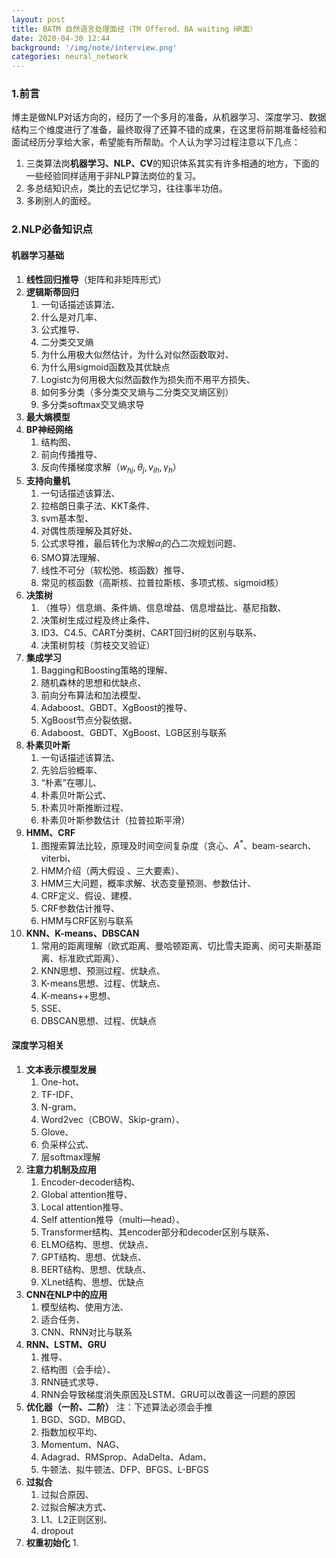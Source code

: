 ```yaml
---
layout: post
title: BATM 自然语言处理面经（TM Offered、BA waiting HR面）
date: 2020-04-30 12:44
background: '/img/note/interview.png'
categories: neural_network
---
```

### 1.前言
博主是做NLP对话方向的，经历了一个多月的准备，从机器学习、深度学习、数据结构三个维度进行了准备，最终取得了还算不错的成果，在这里将前期准备经验和面试经历分享给大家，希望能有所帮助。个人认为学习过程注意以下几点：
1. 三类算法岗**机器学习、NLP、CV**的知识体系其实有许多相通的地方，下面的一些经验同样适用于非NLP算法岗位的复习。
2. 多总结知识点，类比的去记忆学习，往往事半功倍。
3. 多刷别人的面经。


### 2.NLP必备知识点
#### 机器学习基础
1. **线性回归推导**（矩阵和非矩阵形式）
2. **逻辑斯蒂回归**
   1. 一句话描述该算法、
   2. 什么是对几率、
   3. 公式推导、
   4. 二分类交叉熵
   5. 为什么用极大似然估计，为什么对似然函数取对、
   6. 为什么用sigmoid函数及其优缺点
   7. Logistc为何用极大似然函数作为损失而不用平方损失、
   8. 如何多分类（多分类交叉熵与二分类交叉熵区别）
   9. 多分类softmax交叉熵求导
3. **最大熵模型**
4. **BP神经网络**
   1. 结构图、
   2. 前向传播推导、
   3. 反向传播梯度求解（$w_{hj}, \theta_j, v_{ih}, \gamma_h$）
5. **支持向量机**
   1. 一句话描述该算法、
   2. 拉格朗日乘子法、KKT条件、
   3. svm基本型、
   4. 对偶性质理解及其好处、
   5. 公式求导推，最后转化为求解$\alpha_i$的凸二次规划问题、
   6. SMO算法理解、
   7. 线性不可分（软松弛、核函数）推导、
   8. 常见的核函数（高斯核、拉普拉斯核、多项式核、sigmoid核）
6. **决策树**
   1. （推导）信息熵、条件熵、信息增益、信息增益比、基尼指数、
   2. 决策树生成过程及终止条件、
   3. ID3、C4.5、CART分类树、CART回归树的区别与联系、
   4. 决策树剪枝（剪枝交叉验证）
7. **集成学习**
   1. Bagging和Boosting策略的理解、
   2. 随机森林的思想和优缺点、
   3. 前向分布算法和加法模型、
   4. Adaboost、GBDT、XgBoost的推导、
   5. XgBoost节点分裂依据、 
   6. Adaboost、GBDT、XgBoost、LGB区别与联系
8. **朴素贝叶斯**
   1. 一句话描述该算法、
   2. 先验后验概率、
   3. “朴素”在哪儿、
   4. 朴素贝叶斯公式、
   5. 朴素贝叶斯推断过程、
   6. 朴素贝叶斯参数估计（拉普拉斯平滑）
9. **HMM、CRF**
   1. 图搜索算法比较，原理及时间空间复杂度（贪心、$A^*$、beam-search、viterbi、
   2. HMM介绍（两大假设 、三大要素）、
   3. HMM三大问题，概率求解、状态变量预测、参数估计、
   4. CRF定义、假设、建模、
   5. CRF参数估计推导、
   6. HMM与CRF区别与联系
10. **KNN、K-means、DBSCAN**
    1.  常用的距离理解（欧式距离、曼哈顿距离、切比雪夫距离、闵可夫斯基距离、标准欧式距离）、
    2.  KNN思想、预测过程、优缺点、
    3.  K-means思想、过程、优缺点、
    4.  K-means++思想、
    5.  SSE、
    6.  DBSCAN思想、过程、优缺点

#### 深度学习相关
1. **文本表示模型发展**
   1. One-hot、
   2. TF-IDF、
   3. N-gram、
   4. Word2vec（CBOW、Skip-gram）、
   5. Glove、
   6. 负采样公式、
   7. 层softmax理解
2. **注意力机制及应用**
   1. Encoder-decoder结构、
   2. Global attention推导、
   3. Local attention推导、
   4. Self attention推导（multi—head）、
   5. Transformer结构、其encoder部分和decoder区别与联系、
   6. ELMO结构、思想、优缺点、
   7. GPT结构、思想、优缺点、
   8. BERT结构、思想、优缺点、
   9. XLnet结构、思想、优缺点
3. **CNN在NLP中的应用**
   1. 模型结构、使用方法、
   2. 适合任务、
   3. CNN、RNN对比与联系
4. **RNN、LSTM、GRU**
   1. 推导、
   2. 结构图（会手绘）、
   3. RNN链式求导、
   4. RNN会导致梯度消失原因及LSTM、GRU可以改善这一问题的原因
5. **优化器（一阶、二阶）**
   注：下述算法必须会手推
   1. BGD、SGD、MBGD、
   2. 指数加权平均、
   3. Momentum、NAG、
   4. Adagrad、RMSprop、AdaDelta、Adam、
   5. 牛顿法、拟牛顿法、DFP、BFGS、L-BFGS
6. **过拟合**
   1. 过拟合原因、
   2. 过拟合解决方式、
   3. L1、L2正则区别、
   4. dropout
7. **权重初始化**
   1. 